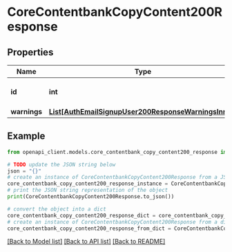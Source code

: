 # CoreContentbankCopyContent200Response


## Properties

Name | Type | Description | Notes
------------ | ------------- | ------------- | -------------
**id** | **int** | The id of the new content | [default to null]
**warnings** | [**List[AuthEmailSignupUser200ResponseWarningsInner]**](AuthEmailSignupUser200ResponseWarningsInner.md) |  | [optional] 

## Example

```python
from openapi_client.models.core_contentbank_copy_content200_response import CoreContentbankCopyContent200Response

# TODO update the JSON string below
json = "{}"
# create an instance of CoreContentbankCopyContent200Response from a JSON string
core_contentbank_copy_content200_response_instance = CoreContentbankCopyContent200Response.from_json(json)
# print the JSON string representation of the object
print(CoreContentbankCopyContent200Response.to_json())

# convert the object into a dict
core_contentbank_copy_content200_response_dict = core_contentbank_copy_content200_response_instance.to_dict()
# create an instance of CoreContentbankCopyContent200Response from a dict
core_contentbank_copy_content200_response_from_dict = CoreContentbankCopyContent200Response.from_dict(core_contentbank_copy_content200_response_dict)
```
[[Back to Model list]](../README.md#documentation-for-models) [[Back to API list]](../README.md#documentation-for-api-endpoints) [[Back to README]](../README.md)


